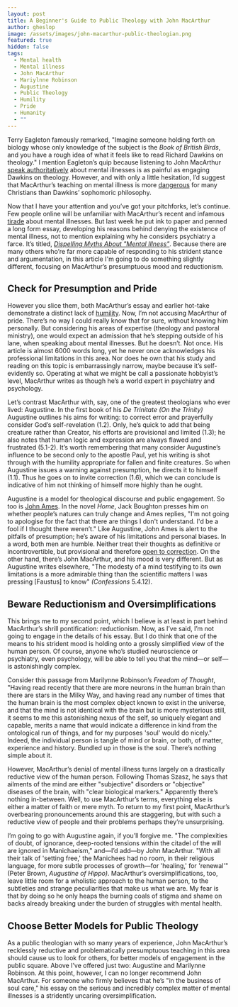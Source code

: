 ```yaml
---
layout: post
title: A Beginner's Guide to Public Theology with John MacArthur
author: gheslop
image: /assets/images/john-macarthur-public-theologian.png
featured: true
hidden: false
tags:
  - Mental health
  - Mental illness
  - John MacArthur
  - Mariylnne Robinson
  - Augustine
  - Public Theology
  - Humility
  - Pride
  - Humanity
  - ""
---
```

Terry Eagleton famously remarked, "Imagine someone holding forth on biology whose only knowledge of the subject is the *Book of British Birds*, and you have a rough idea of what it feels like to read Richard Dawkins on theology." I mention Eagleton’s quip because listening to John MacArthur [speak authoritatively](https://rekindle.co.za/content/2024-05-10-john-macarthur-mental-illness) about mental illnesses is as painful as engaging Dawkins on theology. However, and with only a little hesitation, I’d suggest that MacArthur’s teaching on mental illness is more [dangerous](https://www.youtube.com/watch?v=2JFmxGYtEXk&pp=ygUdZ2F2aW4gb3J0bHVuZCBqb2huIG1hY2FydGh1ciA%3D) for many Christians than Dawkins’ sophomoric philosophy.

Now that I have your attention and you’ve got your pitchforks, let’s continue. Few people online will be unfamiliar with MacArthur’s recent and infamous [tirade](https://rekindle.co.za/content/2024-05-03-john-macarthur-on-mental-health) about mental illnesses. But last week he put ink to paper and penned a long form essay, developing his reasons behind denying the existence of mental illness, not to mention explaining why he considers psychiatry a farce. It’s titled, *[Dispelling Myths About "Mental Illness"](https://www.gracechurch.org/news/posts/3982?s=09)*. Because there are many others who’re far more capable of responding to his strident stance and argumentation, in this article I'm going to do something slightly different, focusing on MacArthur’s presumptuous mood and reductionism.

## Check for Presumption and Pride

However you slice them, both MacArthur’s essay and earlier hot-take demonstrate a distinct lack of [humility](https://rekindle.co.za/content/2022-02-16-christian-theologian-101-humility). Now, I’m not accusing MacArthur of pride. There’s no way I could really know that for sure, without knowing him personally. But considering his areas of expertise (theology and pastoral ministry), one would expect an admission that he’s stepping outside of his lane, when speaking about mental illnesses. But he doesn’t. Not once. His article is almost 6000 words long, yet he never once acknowledges his professional limitations in this area. Nor does he own that his study and reading on this topic is embarrassingly narrow, maybe because it’s self-evidently so. Operating at what we might be call a passionate hobbyist’s level, MacArthur writes as though he’s a world expert in psychiatry and psychology.

Let’s contrast MacArthur with, say, one of the greatest theologians who ever lived: Augustine. In the first book of his *De Trinitate (On the Trinity)* Augustine outlines his aims for writing: to correct error and prayerfully consider God’s self-revelation (1.2). Only, he’s quick to add that being creature rather than Creator, his efforts are provisional and limited (1.3); he also notes that human logic and expression are always flawed and frustrated (5.1-2). It’s worth remembering that many consider Augustine’s influence to be second only to the apostle Paul, yet his writing is shot through with the humility appropriate for fallen and finite creatures. So when Augustine issues a warning against presumption, he directs it to himself (1.1). Thus he goes on to invite correction (1.6), which we can conclude is indicative of him not thinking of himself more highly than he ought.

Augustine is a model for theological discourse and public engagement. So too is [John Ames](https://rekindle.co.za/content/2022-01-20-gilead-apologetics). In the novel *Home*, Jack Boughton presses him on whether people’s natures can truly change and Ames replies, "I'm not going to apologise for the fact that there are things I don't understand. I'd be a fool if I thought there weren’t." Like Augustine, John Ames is alert to the pitfalls of presumption; he’s aware of his limitations and personal biases. In a word, both men are humble. Neither treat their thoughts as definitive or incontrovertible, but provisional and therefore [open to correction](https://rekindle.co.za/content/2023-11-08-defensiveness). On the other hand, there’s John MacArthur, and his mood is very different. But as Augustine writes elsewhere, "The modesty of a mind testifying to its own limitations is a more admirable thing than the scientific matters I was pressing \[Faustus] to know" *(Confessions* 5.4.12).

## Beware Reductionism and Oversimplifications

This brings me to my second point, which I believe is at least in part behind MacArthur’s shrill pontification: reductionism. Now, as I’ve said, I’m not going to engage in the details of his essay. But I do think that one of the means to his strident mood is holding onto a grossly simplified view of the human person. Of course, anyone who’s studied neuroscience or psychiatry, even psychology, will be able to tell you that the mind—or self—is astonishingly complex.

Consider this passage from Marilynne Robinson’s *Freedom of Thought*, "Having read recently that there are more neurons in the human brain than there are stars in the Milky Way, and having read any number of times that the human brain is the most complex object known to exist in the universe, and that the mind is not identical with the brain but is more mysterious still, it seems to me this astonishing nexus of the self, so uniquely elegant and capable, merits a name that would indicate a difference in kind from the ontological run of things, and for my purposes 'soul' would do nicely." Indeed, the individual person is tangle of mind or brain, or both, of matter, experience and history. Bundled up in those is the soul. There’s nothing simple about it.

However, MacArthur’s denial of mental illness turns largely on a drastically reductive view of the human person. Following Thomas Szasz, he says that ailments of the mind are either "subjective" disorders or "objective" diseases of the brain, with "clear biological markers." Apparently there’s nothing in-between. Well, to use MacArthur’s terms, everything else is either a matter of faith or mere myth. To return to my first point, MacArthur’s overbearing pronouncements around this are staggering, but with such a reductive view of people and their problems perhaps they’re unsurprising.

I’m going to go with Augustine again, if you’ll forgive me. "The complexities of doubt, of ignorance, deep-rooted tensions within the citadel of the will are ignored in Manichaeism," and—I’d add—by John MacArthur. "With all their talk of 'setting free,' the Manichees had no room, in their religious language, for more subtle processes of growth—for 'healing,' for 'renewal'" (Peter Brown, *Augustine of Hippo)*. MacArthur’s oversimplifications, too, leave little room for a wholistic approach to the human person, to the subtleties and strange peculiarities that make us what we are. My fear is that by doing so he only heaps the burning coals of stigma and shame on backs already breaking under the burden of struggles with mental health.

## Choose Better Models for Public Theology

As a public theologian with so many years of experience, John MacArthur’s recklessly reductive and problematically presumptuous teaching in this area should cause us to look for others, for better models of engagement in the public square. Above I’ve offered just two: Augustine and Marilynne Robinson. At this point, however, I can no longer recommend John MacArthur. For someone who firmly believes that he’s "in the business of soul care," his essay on the serious and incredibly complex matter of mental illnesses is a stridently uncaring oversimplification.